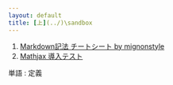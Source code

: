 ```yaml
---
layout: default
title: [上](../)\sandbox
---
```


1. [Markdown記法 チートシート by mignonstyle](markdown-test)
2. [Mathjax 導入テスト](math-test)


単語
: 定義
